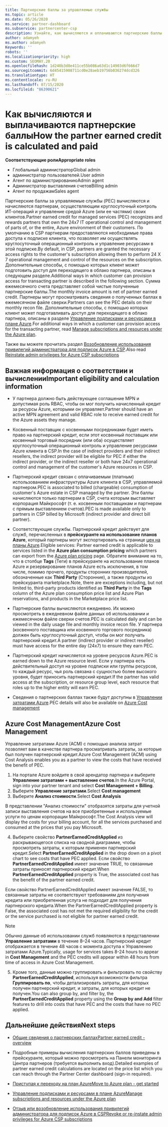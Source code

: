 ```yaml
---
title: Партнерские баллы за управляемые службы
ms.topic: article
ms.date: 05/26/2020
ms.service: partner-dashboard
ms.subservice: partnercenter-csp
description: Узнайте, как вычисляются и оплачиваются партнерские баллы (PEC) за управляемые службы для партнеров Майкрософт и как узнать, соответствуете ли вы требованиям для их получения.
author: adamyeh
ms.author: adamyeh
Keywords: ''
robots: ''
ms.localizationpriority: high
ms.custom: SEOMAY.20
ms.openlocfilehash: 1d240b3d8e411ce55b086a63d1c14903d6f666d7
ms.sourcegitcommit: 6d45415908711cd0e28aeb19756b036274dcd326
ms.translationtype: HT
ms.contentlocale: ru-RU
ms.lasthandoff: 07/15/2020
ms.locfileid: "86390621"
---
```

# <a name="how-the-partner-earned-credit-is-calculated-and-paid"></a><span data-ttu-id="a0bad-103">Как вычисляются и выплачиваются партнерские баллы</span><span class="sxs-lookup"><span data-stu-id="a0bad-103">How the partner earned credit is calculated and paid</span></span>

<span data-ttu-id="a0bad-104">**Соответствующие роли**</span><span class="sxs-lookup"><span data-stu-id="a0bad-104">**Appropriate roles**</span></span>

- <span data-ttu-id="a0bad-105">Глобальный администратор</span><span class="sxs-lookup"><span data-stu-id="a0bad-105">Global admin</span></span>
- <span data-ttu-id="a0bad-106">администратор пользователей.</span><span class="sxs-lookup"><span data-stu-id="a0bad-106">User admin</span></span>
- <span data-ttu-id="a0bad-107">Агент по администрированию</span><span class="sxs-lookup"><span data-stu-id="a0bad-107">Admin agent</span></span>
- <span data-ttu-id="a0bad-108">Администратор выставления счетов</span><span class="sxs-lookup"><span data-stu-id="a0bad-108">Billing admin</span></span>
- <span data-ttu-id="a0bad-109">Агент по продажам</span><span class="sxs-lookup"><span data-stu-id="a0bad-109">Sales agent</span></span>

<span data-ttu-id="a0bad-110">Партнерские баллы за управляемые службы (PEC) вычисляются и начисляются партнерам, осуществляющим круглосуточный контроль ИТ-операций и управление средой Azure (или ее частями) своих клиентов.</span><span class="sxs-lookup"><span data-stu-id="a0bad-110">Partner earned credit for managed services (PEC) recognizes and rewards partners that own the 24x7 IT operational control and management of parts of, or the entire, Azure environment of their customers.</span></span> <span data-ttu-id="a0bad-111">По умолчанию в CSP партнерам предоставляются необходимые права доступа к подписке клиента, что позволяет им осуществлять круглосуточный операционный контроль и управление ресурсами в этой подписке.</span><span class="sxs-lookup"><span data-stu-id="a0bad-111">By default, in CSP, partners are granted the necessary access rights to the customer's subscription allowing them to perform 24 X 7 operational management and control of the resources on the subscription.</span></span> <span data-ttu-id="a0bad-112">Дополнительные способы, с помощью которых клиент может подготовить доступ для переходящего в облако партнера, описаны в следующем разделе.</span><span class="sxs-lookup"><span data-stu-id="a0bad-112">Additional ways in which customer can provision access for transacting partner is described in the following section.</span></span> <span data-ttu-id="a0bad-113">Сумма ежемесячного счета представляет собой чистые полученные партнерские баллы.</span><span class="sxs-lookup"><span data-stu-id="a0bad-113">The monthly invoice amount is net of partner earned credit.</span></span> <span data-ttu-id="a0bad-114">Партнеры могут просматривать сведения о полученных баллах в ежемесячном файле сверки.</span><span class="sxs-lookup"><span data-stu-id="a0bad-114">Partners can see the PEC details on their monthly recon file.</span></span> <span data-ttu-id="a0bad-115">Дополнительные способы, с помощью которых клиент может подготавливать доступ для переходящего в облако партнера, описаны в разделе [Управление подписками и ресурсами в плане Azure](azure-plan-manage.md).</span><span class="sxs-lookup"><span data-stu-id="a0bad-115">For additional ways in which a customer can provision access for the transacting partner, read [Manage subscriptions and resources under the Azure plan](azure-plan-manage.md).</span></span>

<span data-ttu-id="a0bad-116">Также вы можете прочитать раздел [Возобновление использования привилегий администратора для подписок Azure в CSP](revoke-reinstate-csp.md).</span><span class="sxs-lookup"><span data-stu-id="a0bad-116">Also read [Reinstate admin privileges for Azure CSP subscriptions](revoke-reinstate-csp.md)</span></span>

## <a name="important-eligibility-and-calculation-information"></a><span data-ttu-id="a0bad-117">Важная информация о соответствии и вычислении</span><span class="sxs-lookup"><span data-stu-id="a0bad-117">Important eligibility and calculation information</span></span>

- <span data-ttu-id="a0bad-118">У партнера должно быть действующее соглашение MPN и допустимая роль RBAC, чтобы он мог получить начисленный кредит за ресурсы Azure, которыми он управляет.</span><span class="sxs-lookup"><span data-stu-id="a0bad-118">Partner should have an active MPN agreement and valid RBAC role to receive earned credit for the Azure assets they manage.</span></span> 

- <span data-ttu-id="a0bad-119">Косвенный поставщик с косвенными посредниками будет иметь право на партнерский кредит, если этот косвенный поставщик или косвенный торговый посредник (или оба) осуществляет круглосуточный операционный контроль и управление ресурсами Azure клиента в CSP.</span><span class="sxs-lookup"><span data-stu-id="a0bad-119">In the case of indirect providers and their indirect resellers, the indirect provider will be eligible for PEC if either the indirect provider, or the indirect reseller or both have 24x7 operational control and management of the customer's Azure resources in CSP.</span></span>

- <span data-ttu-id="a0bad-120">Партнерский кредит связан с оплачиваемым (платным) использованием инфраструктуры Azure клиента в CSP, управляемой партнером.</span><span class="sxs-lookup"><span data-stu-id="a0bad-120">PEC is associated to billed (chargeable) consumption of customer's Azure estate in CSP managed by the partner.</span></span> <span data-ttu-id="a0bad-121">Эти баллы начисляются только партнерам в CSP, счета которым выставляет корпорация Майкрософт (т. е. косвенным поставщикам и партнерам с прямым выставлением счетов).</span><span class="sxs-lookup"><span data-stu-id="a0bad-121">PEC is made available only to partners in CSP billed by Microsoft (indirect provider and direct bill partner).</span></span> 

- <span data-ttu-id="a0bad-122">Соответствующие службы. Партнерский кредит действует для служб, перечисленных в **прейскуранте на использование планов Azure**, который партнеры могут экспортировать на странице [цен на планы Azure](https://partner.microsoft.com/commerce/sales).</span><span class="sxs-lookup"><span data-stu-id="a0bad-122">Eligible services: Partner earned credit is applicable to services listed in the **Azure plan consumption pricing** which partners can export from the [Azure plan pricing](https://partner.microsoft.com/commerce/sales) page.</span></span> <span data-ttu-id="a0bad-123">Обратите внимание на то, что в столбце **Tags** (Теги) в прейскуранте на использование планов Azure и резервирование планов Azure есть исключения, в том числе, помимо прочего, продукты сторонних производителей, обозначенные как **Third Party** (Сторонние), а также продукты из прейскуранта marketplace.</span><span class="sxs-lookup"><span data-stu-id="a0bad-123">Note, there are exceptions including, but not limited to, third-party products identified as **Third Party** in  the **Tags** column of the Azure plan consumption price list and Azure Plan reservations, and products in the Marketplace price list.</span></span>

- <span data-ttu-id="a0bad-124">Партнерские баллы вычисляются ежедневно. Их можно просмотреть в ежедневном файле данных об использовании и ежемесячном файле сверки счетов.</span><span class="sxs-lookup"><span data-stu-id="a0bad-124">PEC is calculated daily and can be viewed in the daily usage file and monthly invoice recon file.</span></span> <span data-ttu-id="a0bad-125">У партнера (косвенного поставщика или косвенного торгового посредника) должен быть круглосуточный доступ, чтобы он мог получать партнерский кредит.</span><span class="sxs-lookup"><span data-stu-id="a0bad-125">A partner (indirect provider or indirect reseller) must have access for the entire day (24x7) to ensure they earn PEC.</span></span>  

- <span data-ttu-id="a0bad-126">Партнерский кредит начисляется на уровне ресурсов Azure.</span><span class="sxs-lookup"><span data-stu-id="a0bad-126">PEC is earned down to the Azure resource level.</span></span> <span data-ttu-id="a0bad-127">Если у партнера есть действительный доступ на уровне подписки или группы ресурсов, то каждый ресурс, чья роль связана с сущностью более высокого уровня, будет приносить партнерский кредит.</span><span class="sxs-lookup"><span data-stu-id="a0bad-127">If the partner has valid access at the subscription, or resource group level, each resource that roles up to the higher entity will earn PEC.</span></span>  

- <span data-ttu-id="a0bad-128">Сведения о партнерских баллах также будут доступны в [Управлении затратами Azure](https://go.microsoft.com/fwlink/?linkid=2106482).</span><span class="sxs-lookup"><span data-stu-id="a0bad-128">PEC details will also be available on [Azure Cost management](https://go.microsoft.com/fwlink/?linkid=2106482)</span></span>

## <a name="azure-cost-management"></a><span data-ttu-id="a0bad-129">Azure Cost Management</span><span class="sxs-lookup"><span data-stu-id="a0bad-129">Azure Cost Management</span></span>

 <span data-ttu-id="a0bad-130">Управление затратами Azure (ACM) с помощью анализа затрат позволяет вам в качестве партнера просматривать затраты, за которые был получен партнерский кредит.</span><span class="sxs-lookup"><span data-stu-id="a0bad-130">Azure Cost Management (ACM) using Cost Analysis enables you as a partner to view the costs that have received the benefit of PEC.</span></span>  

1. <span data-ttu-id="a0bad-131">На портале Azure войдите в свой арендатор партнера и выберите **Управление затратами + выставление счетов**.</span><span class="sxs-lookup"><span data-stu-id="a0bad-131">In the Azure Portal, sign into your partner tenant and select **Cost Management + Billing**.</span></span>
2.  <span data-ttu-id="a0bad-132">Выберите **Управление затратами**.</span><span class="sxs-lookup"><span data-stu-id="a0bad-132">Select **Cost management**</span></span>
3.  <span data-ttu-id="a0bad-133">Выберите **Анализ стоимости**.</span><span class="sxs-lookup"><span data-stu-id="a0bad-133">Select **Cost Analysis**</span></span>

<span data-ttu-id="a0bad-134">В представлении "Анализ стоимости" отобразятся затраты для учетной записи выставления счетов на все приобретенные и используемые услуги по ценам корпорации Майкрософт.</span><span class="sxs-lookup"><span data-stu-id="a0bad-134">The Cost Analysis view will display the costs for your billing account, for all the services purchased and consumed at the prices that you pay Microsoft.</span></span>

4.  <span data-ttu-id="a0bad-135">Выберите свойство **PartnerEarnedCreditApplied** из раскрывающегося списка на сводной диаграмме, чтобы просмотреть затраты, к которым применен партнерский кредит.</span><span class="sxs-lookup"><span data-stu-id="a0bad-135">Select **PartnerEarnedCreditApplied** in the drop down on a pivot chart to see costs that have PEC applied.</span></span> <span data-ttu-id="a0bad-136">Если свойство **PartnerEarnedCreditApplied** имеет значение TRUE, то связанные затраты приносят партнерский кредит.</span><span class="sxs-lookup"><span data-stu-id="a0bad-136">When **PartnerEarnedCreditApplied** property is True, the associated cost has the benefit of the partner earned credit.</span></span> 

<span data-ttu-id="a0bad-137">Если свойство PartnerEarnedCreditApplied имеет значение FALSE, то связанные затраты не соответствуют требованиям для получения кредита или приобретенная услуга не подходит для получения партнерского кредита.</span><span class="sxs-lookup"><span data-stu-id="a0bad-137">When the PartnerEarnedCreditApplied property is False, the associated cost has not met the required eligibility for the credit or the service purchased is not eligible for partner earned credit.</span></span>

>[!NOTE] 
><span data-ttu-id="a0bad-138">Обычно данные об использовании служб появляются в представлении **Управление затратами** в течение 8–24 часов. Партнерский кредит отображается в течение 48 часов с момента доступа к Управлению затратами Azure.</span><span class="sxs-lookup"><span data-stu-id="a0bad-138">Typically, usage for services takes 8-24 hours to appear in **Cost Management** and the PEC credits will appear within 48 hours from time of access in Azure Cost Management.</span></span>

5. <span data-ttu-id="a0bad-139">Кроме того, данные можно группировать и фильтровать по свойству **PartnerEarnedCreditApplied**, используя возможности фильтра **Группировать по**, чтобы детализировать затраты, для которых получен партнерский кредит, и затраты, для которых кредит не получен.</span><span class="sxs-lookup"><span data-stu-id="a0bad-139">You can also group by, and filter by, the **PartnerEarnedCreditApplied** property using the **Group by and Add** filter features to drill into costs that have PEC and the costs that have no PEC applied.</span></span>

## <a name="next-steps"></a><span data-ttu-id="a0bad-140">Дальнейшие действия</span><span class="sxs-lookup"><span data-stu-id="a0bad-140">Next steps</span></span>

- [<span data-ttu-id="a0bad-141">Общие сведения о партнерских баллах</span><span class="sxs-lookup"><span data-stu-id="a0bad-141">Partner earned credit - overview</span></span>](partner-earned-credit.md)

- <span data-ttu-id="a0bad-142">Подробные примеры вычисления партнерских баллов приведены в прейскуранте, который можно просмотреть на Панели мониторинга Центра партнеров (требуется выполнить вход).</span><span class="sxs-lookup"><span data-stu-id="a0bad-142">Detailed examples of partner earned credit calculations are located on the price list which you can reach through the Partner Center dashboard (sign-in required).</span></span>

- [<span data-ttu-id="a0bad-143">Приступая к переходу на план Azure</span><span class="sxs-lookup"><span data-stu-id="a0bad-143">Move to Azure plan - get started</span></span>](azure-plan-get-started.md)

- [<span data-ttu-id="a0bad-144">Управление подписками и ресурсами в плане Azure</span><span class="sxs-lookup"><span data-stu-id="a0bad-144">Manage subscriptions and resources under the Azure plan</span></span>](azure-plan-manage.md)

- [<span data-ttu-id="a0bad-145">Отзыв или возобновление использования привилегий администратора для подписок Azure в CSP</span><span class="sxs-lookup"><span data-stu-id="a0bad-145">Revoke or re-instate admin privileges for Azure CSP subscriptions  </span></span>](revoke-reinstate-csp.md)

